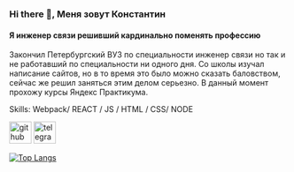 ### Hi there 👋, Меня зовут Константин
#### Я инженер связи решивший кардинально поменять профессию 

Закончил Петербургский ВУЗ по специальности инженер связи но так и не работавший по специальности ни одного дня. Со школы изучал написание сайтов, но в то время это было можно сказать баловством, сейчас же решил заняться этим делом серьезно.
В данный момент прохожу курсы Яндекс Практикума.

Skills: Webpack/ REACT / JS / HTML / CSS/ NODE



[<img src='https://cdn.jsdelivr.net/npm/simple-icons@3.0.1/icons/github.svg' alt='github' height='40'>](https://github.com/CIMETR)  [<img src='https://cdn.jsdelivr.net/npm/simple-icons@3.0.1/icons/telegram.svg' alt='telegram' height='40'>](+7(900)2455124)  

[![Top Langs](https://github-readme-stats.vercel.app/api/top-langs/?username=CIMETR)](https://github.com/anuraghazra/github-readme-stats)

